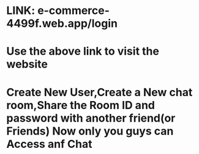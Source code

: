 # LINK: e-commerce-4499f.web.app/login

# Use the above link to visit the website
# Create New User,Create a New chat room,Share the Room ID and password with another friend(or Friends) Now only you guys can Access anf Chat

